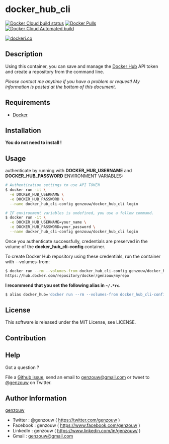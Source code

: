 # docker_hub_cli

[![Docker Cloud build status](https://img.shields.io/docker/cloud/build/genzouw/docker_hub_cli?style=for-the-badge)](https://hub.docker.com/r/genzouw/docker_hub_cli/)
[![Docker Pulls](https://img.shields.io/docker/pulls/genzouw/docker_hub_cli.svg?style=for-the-badge)](https://hub.docker.com/r/genzouw/docker_hub_cli/)
[![Docker Cloud Automated build](https://img.shields.io/docker/cloud/automated/genzouw/docker_hub_cli.svg?style=for-the-badge)](https://hub.docker.com/r/genzouw/docker_hub_cli/)


[![dockeri.co](https://dockeri.co/image/genzouw/docker_hub_cli)](https://hub.docker.com/r/genzouw/docker_hub_cli)

## Description

Using this container, you can save and manage the [Docker Hub](https://hub.docker.com/) API token and create a repository from the command line.

*Please contact me anytime if you have a problem or request! My information is posted at the bottom of this document.*

## Requirements

* [Docker](https://www.docker.com/)

## Installation

**You do not need to install !**

## Usage

authenticate by running with **DOCKER_HUB_USERNAME** and **DOCKER_HUB_PASSWORD** ENVIRONMENT VARIABLES:

```bash
# Authentication settings to use API TOKEN
$ docker run -it \
  -e DOCKER_HUB_USERNAME \
  -e DOCKER_HUB_PASSWORD \
  --name docker_hub_cli-config genzouw/docker_hub_cli login

# IF environment variables is undefined, you use a follow command.
$ docker run -it \
  -e DOCKER_HUB_USERNAME=your_name \
  -e DOCKER_HUB_PASSWORD=your_password \
  --name docker_hub_cli-config genzouw/docker_hub_cli login
```

Once you authenticate successfully, credentials are preserved in the volume of the **docker_hub_cli-config** container.

To create Docker Hub repository using these credentials, run the container with --volumes-from:

```bash
$ docker run --rm --volumes-from docker_hub_cli-config genzouw/docker_hub_api create_repository myrepo
https://hub.docker.com/repository/docker/genzouw/myrepo
```

**I recommend that you set the following alias in `~/.*rc`.**

```bash
$ alias docker_hub='docker run --rm --volumes-from docker_hub_cli-config genzouw/docker_hub_api'
```

## License

This software is released under the MIT License, see LICENSE.


## Contribution


## Help

Got a question ?

File a [Github issue](https://github.com/genzouw/<`1`>/issues), send an email to [genzouw@gmail.com](mailto:genzouw@gmail.com) or tweet to [@genzouw](https://twitter.com/genzouw) on Twitter.

## Author Information

[genzouw](https://genzouw.com)

* Twitter   : @genzouw ( https://twitter.com/genzouw )
* Facebook  : genzouw ( https://www.facebook.com/genzouw )
* LinkedIn  : genzouw ( https://www.linkedin.com/in/genzouw/ )
* Gmail     : genzouw@gmail.com
